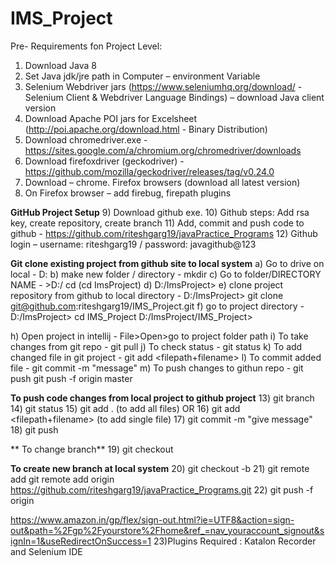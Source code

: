 # IMS_Project
Pre- Requirements fon Project Level:
1)	Download Java 8
2)	Set Java jdk/jre path in Computer – environment Variable
3)	Selenium Webdriver jars (https://www.seleniumhq.org/download/ - Selenium Client & Webdriver Language Bindings) – download Java client version
4)	Download Apache POI jars for Excelsheet (http://poi.apache.org/download.html - Binary Distribution)
5)	Download chromedriver.exe - https://sites.google.com/a/chromium.org/chromedriver/downloads
6)	Download firefoxdriver (geckodriver) - https://github.com/mozilla/geckodriver/releases/tag/v0.24.0
7)	Download – chrome. Firefox browsers (download all latest version)
8)	On Firefox browser – add firebug, firepath plugins

**GitHub Project Setup**
9)	Download github exe.
10)	Github steps: Add rsa key, create repository, create branch
11)	Add, commit and push code to github  - https://github.com/riteshgarg19/javaPractice_Programs
12)	Github login – username: riteshgarg19 / password: javagithub@123

**Git clone existing project from github site to local system**
a) Go to drive on local  - D:
b) make new folder / directory - mkdir <directoryname>
c) Go to folder/DIRECTORY NAME - >D:/ cd <dirname> (cd ImsProject)
d) D:/ImsProject>
e) clone project repository from github to local directory -
D:/ImsProject> git clone git@github.com:riteshgarg19/IMS_Project.git
f) go to project directory -  D:/ImsProject> cd IMS_Project
D:/ImsProject/IMS_Project>

h) Open project in intellij - File>Open>go to project folder path
i) To take changes from git repo - git pull
j) To check status - git status
k) To add changed file in git project - git add <filepath+filename>
l) To commit added file - git commit -m "message"
m) To push changes to githun repo - git push
git push -f origin master


**To push code changes from local project to github project**
13) git branch
14) git status
15) git add . (to add all files)
 OR 
16) git add <filepath+filename> (to add single file)
17) git commit -m "give message"
18) git push

** To change branch**
19) git checkout <branchname>

**To create new branch at local system**
20) git checkout -b <branchname>
21) git remote add <remotename> <repositoryURL>
 git remote add origin https://github.com/riteshgarg19/javaPractice_Programs.git
22) git push -f origin <branchname>

 https://www.amazon.in/gp/flex/sign-out.html?ie=UTF8&action=sign-out&path=%2Fgp%2Fyourstore%2Fhome&ref_=nav_youraccount_signout&signIn=1&useRedirectOnSuccess=1
23)Plugins Required : Katalon Recorder and Selenium IDE